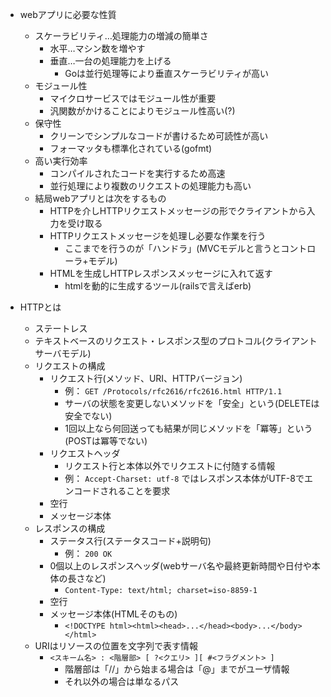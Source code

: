 - webアプリに必要な性質
    - スケーラビリティ…処理能力の増減の簡単さ
        - 水平…マシン数を増やす
        - 垂直…一台の処理能力を上げる
            - Goは並行処理等により垂直スケーラビリティが高い
    - モジュール性
        - マイクロサービスではモジュール性が重要
        - 汎関数がかけることによりモジュール性高い(?)
    - 保守性
        - クリーンでシンプルなコードが書けるため可読性が高い
        - フォーマッタも標準化されている(gofmt)
    - 高い実行効率
        - コンパイルされたコードを実行するため高速
        - 並行処理により複数のリクエストの処理能力も高い
    - 結局webアプリとは次をするもの
        - HTTPを介しHTTPリクエストメッセージの形でクライアントから入力を受け取る
        - HTTPリクエストメッセージを処理し必要な作業を行う
            - ここまでを行うのが「ハンドラ」(MVCモデルと言うとコントローラ+モデル)
        - HTMLを生成しHTTPレスポンスメッセージに入れて返す
            - htmlを動的に生成するツール(railsで言えばerb)
    
- HTTPとは
    - ステートレス
    - テキストベースのリクエスト・レスポンス型のプロトコル(クライアントサーバモデル)
    - リクエストの構成
        - リクエスト行(メソッド、URI、HTTPバージョン)
            - 例： `GET /Protocols/rfc2616/rfc2616.html HTTP/1.1`
            - サーバの状態を変更しないメソッドを「安全」という(DELETEは安全でない)
            - 1回以上なら何回送っても結果が同じメソッドを「冪等」という(POSTは冪等でない)
        - リクエストヘッダ
            - リクエスト行と本体以外でリクエストに付随する情報
            - 例： `Accept-Charset: utf-8` ではレスポンス本体がUTF-8でエンコードされることを要求
        - 空行
        - メッセージ本体
    - レスポンスの構成
        - ステータス行(ステータスコード+説明句)
            - 例： `200 OK`
        - 0個以上のレスポンスヘッダ(webサーバ名や最終更新時間や日付や本体の長さなど)
            - `Content-Type: text/html; charset=iso-8859-1`
        - 空行
        - メッセージ本体(HTMLそのもの)
            - `<!DOCTYPE html><html><head>...</head><body>...</body></html>`
    - URIはリソースの位置を文字列で表す情報
        - `<スキーム名> : <階層部> [ ?<クエリ> ][ #<フラグメント> ]`
            - 階層部は「//」から始まる場合は「@」までがユーザ情報
            - それ以外の場合は単なるパス